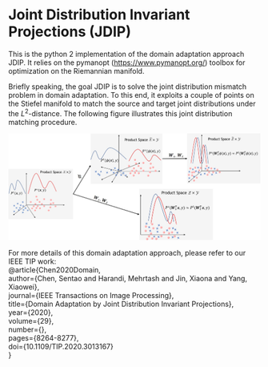 # Joint Distribution Invariant Projections (JDIP)

This is the python 2 implementation of the domain adaptation approach JDIP. It relies on the pymanopt (https://www.pymanopt.org/) toolbox for optimization on the Riemannian manifold.

Briefly speaking, the goal JDIP is to solve the joint distribution mismatch problem in domain adaptation. To this end, it exploits a couple of points on the Stiefel manifold to match the source and target joint distributions under the $L^{2}$-distance. The following figure illustrates this joint distribution matching procedure.   


![procedure](procedure.jpg)



For more details of this domain adaptation approach,  please refer to our IEEE TIP work:  
@article{Chen2020Domain,  
  author={Chen, Sentao and Harandi, Mehrtash and Jin, Xiaona and Yang, Xiaowei},  
  journal={IEEE Transactions on Image Processing},   
  title={Domain Adaptation by Joint Distribution Invariant Projections},   
  year={2020},  
  volume={29},  
  number={},  
  pages={8264-8277},  
  doi={10.1109/TIP.2020.3013167}  
  }


